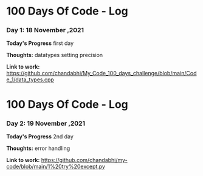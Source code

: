 # 100 Days Of Code - Log

### Day 1: 18 November ,2021

**Today's Progress** first day

**Thoughts:** datatypes setting precision

**Link to work:** https://github.com/chandabhi/My_Code_100_days_challenge/blob/main/Code_1/data_types.cpp

# 100 Days Of Code - Log

### Day 2: 19 November ,2021

**Today's Progress** 2nd day

**Thoughts:** error handling

**Link to work:** https://github.com/chandabhi/my-code/blob/main/1%20try%20except.py

